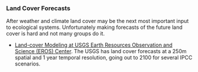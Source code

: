 ### Land Cover Forecasts
After weather and climate land cover may be the next most important input to ecological systems. Unfortunately making forecasts of the future land cover is hard and not many groups do it. 

- [Land-cover Modeling at USGS Earth Resources Observation and Science (EROS) Center](https://landcover-modeling.cr.usgs.gov/projects.php). The USGS has land cover forecasts at a 250m spatial and 1 year temporal resolution, going out to 2100 for several IPCC scenarios. 
